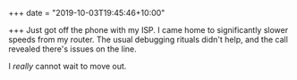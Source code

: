 +++
date = "2019-10-03T19:45:46+10:00"

+++
Just got off the phone with my ISP. I came home to significantly slower speeds from my router. The usual debugging rituals didn't help, and the call revealed there's issues on the line.

I _really_ cannot wait to move out.